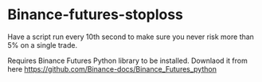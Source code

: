 # Binance-futures-stoploss
Have a script run every 10th second to make sure you never risk more than 5% on a single trade.

Requires Binance Futures Python library to be installed. 
Downlaod it from here
https://github.com/Binance-docs/Binance_Futures_python
